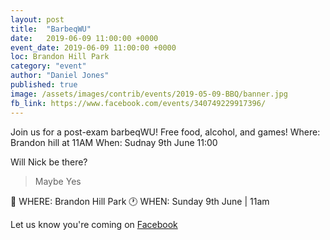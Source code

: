 ```yaml
---
layout: post
title:  "BarbeqWU"
date:   2019-06-09 11:00:00 +0000
event_date: 2019-06-09 11:00:00 +0000
loc: Brandon Hill Park
category: "event"
author: "Daniel Jones"
published: true
image: /assets/images/contrib/events/2019-05-09-BBQ/banner.jpg
fb_link: https://www.facebook.com/events/340749229917396/
---
```


Join us for a post-exam barbeqWU!
Free food, alcohol, and games!
Where: Brandon hill at 11AM
When: Sudnay 9th June 11:00

Will Nick be there?
> Maybe Yes

📍 WHERE: Brandon Hill Park
🕐 WHEN: Sunday 9th June | 11am

Let us know you're coming on [Facebook](https://www.facebook.com/events/340749229917396/)


